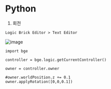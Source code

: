 Python
======

1. 회전 

`Logic Brick Editor > Text Editor`

![image](https://user-images.githubusercontent.com/30430227/146662575-1a3c334e-dde5-4357-9d94-d1369d4c3374.png)

```
import bge

controller = bge.logic.getCurrentController()

owner = controller.owner

#owner.worldPosition.z += 0.1
owner.applyRotation([0,0,0.1])
```

